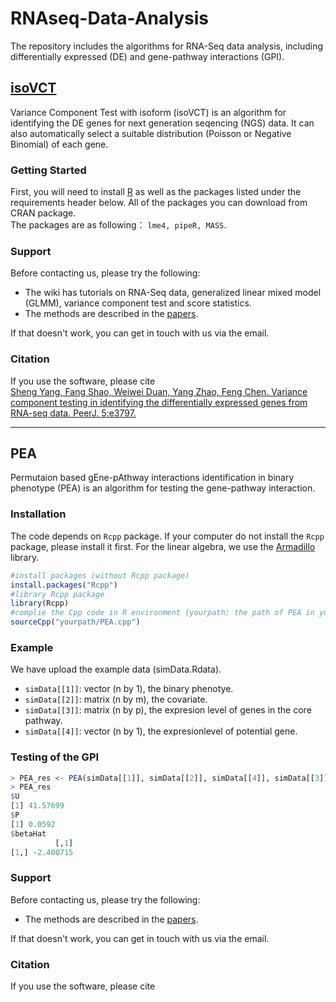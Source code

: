 # RNAseq-Data-Analysis
The repository includes the algorithms for RNA-Seq data analysis, including differentially expressed (DE) and gene-pathway interactions (GPI). 

## [isoVCT](https://peerj.com/articles/3797/)

Variance Component Test with isoform (isoVCT) is an algorithm for identifying the DE genes for next generation seqencing (NGS) data. It can also automatically select a suitable distribution (Poisson or Negative Binomial) of each gene. 

### Getting Started 
First, you will need to install [R](https://cran.r-project.org/mirrors.html) as well as the packages listed under the requirements header below. All of the packages you can download from CRAN package. <br>
The packages are as following： `lme4, pipeR, MASS`.

### Support
Before contacting us, please try the following: <br>
* The wiki has tutorials on RNA-Seq data, generalized linear mixed model (GLMM), variance component test and score statistics.<br>
* The methods are described in the [papers](https://peerj.com/articles/3797/). <br>

If that doesn't work, you can get in touch with us via the email.

### Citation
If you use the software, please cite <br>
[Sheng Yang, Fang Shao, Weiwei Duan, Yang Zhao, Feng Chen. Variance component testing in identifying the differentially expressed genes from RNA-seq data. PeerJ. 5:e3797.](https://peerj.com/articles/3797/)

--------------------
## PEA
Permutaion based gEne-pAthway interactions identification in binary phenotype (PEA) is an algorithm for testing the gene-pathway interaction.
### Installation 
The code depends on `Rcpp` package. If your computer do not install the `Rcpp` package, please install it first. 
For the linear algebra, we use the [Armadillo](http://arma.sourceforge.net/) library. 

```R
#install packages (without Rcpp package)
install.packages("Rcpp")
#library Rcpp package
library(Rcpp)
#complie the Cpp code in R environment (yourpath: the path of PEA in your computer )
sourceCpp("yourpath/PEA.cpp")
```
### Example
We have upload the example data (simData.Rdata).<br>
* `simData[[1]]`: vector (n by 1), the binary phenotye.<br>
* `simData[[2]]`: matrix (n by m), the covariate.<br>
* `simData[[3]]`: matrix (n by p), the expresion level of genes in the core pathway.<br>
* `simData[[4]]`: vector (n by 1), the expresionlevel of potential gene.<br>
### Testing of the GPI
```R
> PEA_res <- PEA(simData[[1]], simData[[2]], simData[[4]], simData[[3]], 10000)
> PEA_res
$U
[1] 41.57699
$P
[1] 0.0592
$betaHat
          [,1]
[1,] -2.400715

```
### Support
Before contacting us, please try the following: <br>
* The methods are described in the [papers](https://peerj.com/articles/3797/). <br>

If that doesn't work, you can get in touch with us via the email.

### Citation
If you use the software, please cite <br>

